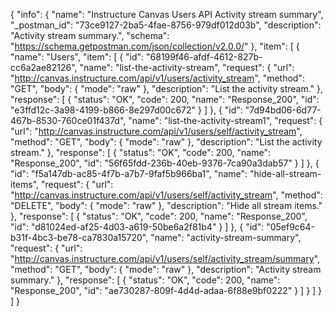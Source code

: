 {
  "info": {
    "name": "Instructure Canvas Users API Activity stream summary",
    "_postman_id": "73ce9127-2ba5-4fae-8756-979df012d03b",
    "description": "Activity stream summary.",
    "schema": "https://schema.getpostman.com/json/collection/v2.0.0/"
  },
  "item": [
    {
      "name": "Users",
      "item": [
        {
          "id": "68199f46-afdf-4612-827b-cc6a2ae82126",
          "name": "list-the-activity-stream",
          "request": {
            "url": "http://canvas.instructure.com/api/v1/users/activity_stream",
            "method": "GET",
            "body": {
              "mode": "raw"
            },
            "description": "List the activity stream."
          },
          "response": [
            {
              "status": "OK",
              "code": 200,
              "name": "Response_200",
              "id": "e3ffd12c-3a98-4199-b866-8e297d00c672"
            }
          ]
        },
        {
          "id": "7d94bd06-6d77-467b-8530-760ce01f437d",
          "name": "list-the-activity-stream1",
          "request": {
            "url": "http://canvas.instructure.com/api/v1/users/self/activity_stream",
            "method": "GET",
            "body": {
              "mode": "raw"
            },
            "description": "List the activity stream."
          },
          "response": [
            {
              "status": "OK",
              "code": 200,
              "name": "Response_200",
              "id": "56f65fdd-236b-40eb-9376-7ca90a3dab57"
            }
          ]
        },
        {
          "id": "f5a147db-ac85-4f7b-a7b7-9faf5b966ba1",
          "name": "hide-all-stream-items",
          "request": {
            "url": "http://canvas.instructure.com/api/v1/users/self/activity_stream",
            "method": "DELETE",
            "body": {
              "mode": "raw"
            },
            "description": "Hide all stream items."
          },
          "response": [
            {
              "status": "OK",
              "code": 200,
              "name": "Response_200",
              "id": "d81024ed-af25-4d03-a619-50be6a2f81b4"
            }
          ]
        },
        {
          "id": "05ef9c64-b31f-4bc3-be78-ca7830a15720",
          "name": "activity-stream-summary",
          "request": {
            "url": "http://canvas.instructure.com/api/v1/users/self/activity_stream/summary",
            "method": "GET",
            "body": {
              "mode": "raw"
            },
            "description": "Activity stream summary."
          },
          "response": [
            {
              "status": "OK",
              "code": 200,
              "name": "Response_200",
              "id": "ae730287-809f-4d4d-adaa-6f88e9bf0222"
            }
          ]
        }
      ]
    }
  ]
}